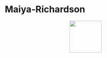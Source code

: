 # Maiya-Richardson

<div id="header" align="center">
  <img src="https://giphy.com/gifs/blm-black-girl-magic-melanin-BXgfFotA3amW6GjJPj" width="100"/>
</div>
